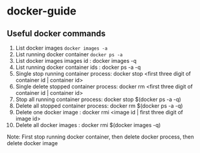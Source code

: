 # docker-guide

## Useful docker commands

1. List docker images ```docker images -a```
2. List running docker container ```docker ps -a```
3. List docker images images id : docker images -q
4. List running docker container ids : docker ps -a -q
5. Single stop running container process: docker stop <first three digit of container id | container id>
6. Single delete stopped container process: docker rm  <first three digit of container id | container id>
7. Stop all running container process: docker stop $(docker ps -a -q)
8. Delete all stopped container process: docker rm $(docker ps -a -q)
9. Delete one docker image : docker rmi <image id | first three digit of image id>
10. Delete all docker images : docker rmi $(docker images -q)

Note: First stop running docker container, then delete docker process, then delete docker image

